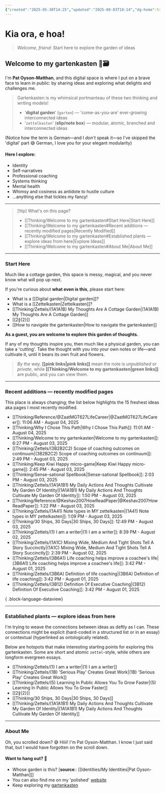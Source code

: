 ```yaml
---
{"created":"2025-05-30T14:25","updated":"2025-08-03T18:14","dg-home":true,"dg-publish":true,"noteIcon":"signpost","aliases":["Gartenkasten"],"dg-path":"Welcome to my gartenkasten.md","permalink":"/welcome-to-my-gartenkasten/","tags":["gardenEntry"],"dgPassFrontmatter":true}
---
```


# Kia ora, e hoa! 
> _Welcome, friend_: Start here to explore the garden of ideas

## Welcome to my gartenkasten 🌱🗃️

I'm **Pat Oyson-Matthan**, and this digital space is where I put on a brave face to learn in public: by sharing ideas and exploring what delights and challenges me.

> Gartenkasten is my whimsical portmanteau of these two thinking and writing models! 
> - '**digital garden**' (`garten`) — 'come-as-you-are' ever-growing interconnected ideas 
> - '`zettelkasten`' (**slip/note box**) — modular, atomic, branched and interconnected ideas 

(Notice how the term is German—and I _don't_ speak it—so I've skipped the 'digital' part 😅 German, I love you for your elegant modularity)

#### Here I explore: 
- Identity
- Self-narratives
- Professional coaching 
- Systems thinking
- Mental health 
- Whimsy and cosiness as antidote to hustle culture 
- ...anything else that tickles my fancy!

--- 

> [!tip] What's on this page? 
> - [[Thinking/Welcome to my gartenkasten#Start Here\|Start Here]]
> - [[Thinking/Welcome to my gartenkasten#Recent additions — recently modified pages\|Recently Modified]]
> - [[Thinking/Welcome to my gartenkasten#Established plants — explore ideas from here\|Explore Ideas]]
> - [[Thinking/Welcome to my gartenkasten#About Me\|About Me]]

---

### Start Here 

Much like a cottage garden, this space is messy, magical, and you never know what will pop up next. 

If you're curious about **what even is this**, please start here: 
- What is a [[Digital garden\|Digital garden]]?
- What is a [[Zettelkasten\|Zettelkasten]]?
- [[Thinking/Zettels/(1A1A1B) My Thoughts Are A Cottage Garden\|(1A1A1B) My Thoughts Are A Cottage Garden]]
- [[${2}\|${2}]]
- [[How to navigate the gartenkasten\|How to navigate the gartenkasten]]

**As a guest, you are welcome to explore this garden of thoughts.** 

If any of my thoughts inspire you, then much like a physical garden, you can take a 'cutting'. Take the thought with you into your own notes or life—and cultivate it, until it bears its own fruit and flowers. 

> _By the way,_ **[[pink links\|pink links]]** mean the note is _unpublished_ or _private_, while **[[Thinking/Welcome to my gartenkasten\|green links]]** are public, and you can view them. 

---
### Recent additions — recently modified pages

This place is always changing; the list below highlights the 15 freshest ideas aka pages I most recently modified.
- [[Thinking/Reference/@ZaatMGT627LifeCareer\|@ZaatMGT627LifeCareer]]: 11:06 AM - August 04, 2025
- [[Thinking/Why I Chose This Path\|Why I Chose This Path]]: 11:01 AM - August 04, 2025
- [[Thinking/Welcome to my gartenkasten\|Welcome to my gartenkasten]]: 6:27 PM - August 03, 2025
- [[Thinking/Zettels/(3B2B2C2) Scope of coaching outcomes on continuum\|(3B2B2C2) Scope of coaching outcomes on continuum]]: 2:49 PM - August 03, 2025
- [[Thinking/Keep Kiwi Happy micro-game\|Keep Kiwi Happy micro-game]]: 2:45 PM - August 03, 2025
- [[Thinking/Sense-sational Spellbook\|Sense-sational Spellbook]]: 2:03 PM - August 03, 2025
- [[Thinking/Zettels/(1A1A1B1) My Daily Actions And Thoughts Cultivate My Garden Of Identity\|(1A1A1B1) My Daily Actions And Thoughts Cultivate My Garden Of Identity]]: 1:50 PM - August 03, 2025
- [[Thinking/Reference/@Keshav2007HowReadPaper\|@Keshav2007HowReadPaper]]: 1:22 PM - August 03, 2025
- [[Thinking/Zettels/(1A41) Note types in MY zettelkasten\|(1A41) Note types in MY zettelkasten]]: 1:09 PM - August 03, 2025
- [[Thinking/30 Ships, 30 Days\|30 Ships, 30 Days]]: 12:49 PM - August 03, 2025
- [[Thinking/Zettels/(1) I am a writer\|(1) I am a writer]]: 8:39 PM - August 02, 2025
- [[Thinking/Zettels/(1A1C) Mixing Wide, Medium And Tight Shots Tell A Story Succinctly\|(1A1C) Mixing Wide, Medium And Tight Shots Tell A Story Succinctly]]: 2:39 PM - August 02, 2025
- [[Thinking/Zettels/(3B6A1) Life coaching  helps improve a coachee's life\|(3B6A1) Life coaching  helps improve a coachee's life]]: 3:42 PM - August 01, 2025
- [[Thinking/Zettels/(3B6A) Definition of life coaching\|(3B6A) Definition of life coaching]]: 3:42 PM - August 01, 2025
- [[Thinking/Zettels/(3B12) Definition Of Executive Coaching\|(3B12) Definition Of Executive Coaching]]: 3:42 PM - August 01, 2025

{ .block-language-dataview}

--- 

### Established plants — explore ideas from here

I'm trying to weave the connections between ideas as deftly as I can. These connections might be explicit (hard-coded in a structured list or in an essay) or contextual (hyperlinked as ontologically related). 

Below are hotspots that make interesting starting points for exploring this gartenkasten. Some are short and atomic `zettel`-style, while others are longform evergreen essays. 

- [[Thinking/Zettels/(1) I am a writer\|(1) I am a writer]]
- [[Thinking/Zettels/(1B) 'Serious Play' Creates Great Work\|(1B) 'Serious Play' Creates Great Work]]
- [[Thinking/Zettels/(5) Learning In Public Allows You To Grow Faster\|(5) Learning In Public Allows You To Grow Faster]]
- [[${2}\|${2}]]
- [[Thinking/30 Ships, 30 Days\|30 Ships, 30 Days]]
- [[Thinking/Zettels/(1A1A1B1) My Daily Actions And Thoughts Cultivate My Garden Of Identity\|(1A1A1B1) My Daily Actions And Thoughts Cultivate My Garden Of Identity]]

---

### About Me

Oh, you scrolled down? 😅 Hiiii! I'm Pat Oyson-Matthan. I know I just said that, but I would have forgotten on the scroll down. 

#### Want to hang out? 🌿 

- Whose garden is this? [**source**:: [[Identities/My Identities\|Pat Oyson-Matthan]]] 
- You can also find me on my 'polished' [website](https://patsitive.co.nz)
- Keep exploring my [gartenkasten](https://patsitive.co.nz/)

